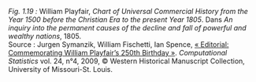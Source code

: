 *Fig. 1.19 :* William Playfair, *Chart of Universal Commercial History from the Year 1500 before the Christian Era to the present Year 1805*. Dans *An inquiry into the permanent causes of the decline and fall of powerful and wealthy nations*, 1805.  
Source : Jurgen Symanzik, William Fischetti, Ian Spence, [« Editorial: Commemorating William Playfair’s 250th Birthday »](https://math.usu.edu/~symanzik/papers/2009_cost/editorial.html). *Computational Statistics* vol. 24, n°4, 2009, © Western Historical Manuscript Collection, University of Missouri-St. Louis.
